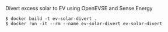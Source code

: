 Divert excess solar to EV using OpenEVSE and Sense Energy

```
$ docker build -t ev-solar-divert .
$ docker run -it --rm --name ev-solar-divert ev-solar-divert
```